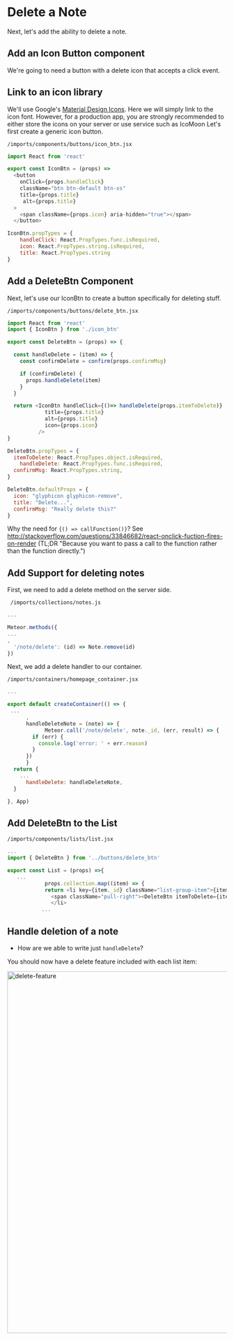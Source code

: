 # Delete a Note

Next, let's add the ability to delete a note.

## Add an Icon Button component
We're going to need a button with a delete icon that accepts a click event. 

## Link to an icon library

We'll use Google's [Material Design Icons](https://design.google.com/icons/).  Here we will simply link to the icon font.  However, for a production app, you are strongly recommended to either store the icons on your server or use service such as IcoMoon
Let's first create a generic icon button.

``` /imports/components/buttons/icon_btn.jsx ```

```js
import React from 'react'

export const IconBtn = (props) =>
  <button
    onClick={props.handleClick}
    className="btn btn-default btn-xs"
    title={props.title}
     alt={props.title}
  >
    <span className={props.icon} aria-hidden="true"></span>
  </button>

IconBtn.propTypes = {
	handleClick: React.PropTypes.func.isRequired,
	icon: React.PropTypes.string.isRequired,
	title: React.PropTypes.string
}
```

 ## Add a DeleteBtn Component
 Next, let's use our IconBtn to create a button specifically for deleting stuff.
 
 ``` /imports/components/buttons/delete_btn.jsx ```
 
```js
import React from 'react'
import { IconBtn } from './icon_btn'

export const DeleteBtn = (props) => {

  const handleDelete = (item) => {
    const confirmDelete = confirm(props.confirmMsg)

    if (confirmDelete) {
      props.handleDelete(item)
    }
  }

  return <IconBtn handleClick={()=> handleDelete(props.itemToDelete)}
            title={props.title}
            alt={props.title}
            icon={props.icon}
          />
}

DeleteBtn.propTypes = {
  itemToDelete: React.PropTypes.object.isRequired,
	handleDelete: React.PropTypes.func.isRequired,
  confirmMsg: React.PropTypes.string,
}

DeleteBtn.defaultProps = {
  icon: "glyphicon glyphicon-remove",
  title: "Delete...",
  confirmMsg: "Really delete this?"
}
```

Why the need for ```{() => callFunction()}```? See http://stackoverflow.com/questions/33846682/react-onclick-fuction-fires-on-render (TL;DR "Because you want to pass a call to the function rather than the function directly.")
 
 
## Add Support for deleting notes

First, we need to add a delete method on the server side.

``` /imports/collections/notes.js```

```js
...

Meteor.methods({
...
,
  '/note/delete': (id) => Note.remove(id)
})

```

Next, we add a delete handler to our container.

``` /imports/containers/homepage_container.jsx ```

```js
...

export default createContainer(() => {
 ...
	  ,
	  handleDeleteNote = (note) => {
			Meteor.call('/note/delete', note._id, (err, result) => {
        if (err) {
          console.log('error: ' + err.reason)
        }
      })
	  }		  
  return {
    ...
	  handleDelete: handleDeleteNote,
  }

}, App)
```

## Add DeleteBtn to the List


``` /imports/components/lists/list.jsx ```

```js
...
import { DeleteBtn } from '../buttons/delete_btn'

export const List = (props) =>{
   ...
	    	props.collection.map((item) => {
            return <li key={item._id} className="list-group-item">{item.content}
	 	      <span className="pull-right"><DeleteBtn itemToDelete={item} {...props} /></span>
	 	      </li>
           ...
```

## Handle deletion of a note



- How are we able to write just ```handleDelete```?

You should now have a delete feature included with each list item:

<img width="829" alt="delete-feature" src="https://cloud.githubusercontent.com/assets/819213/15051636/a3a2997c-12c7-11e6-8c11-4f70f163d8b8.png">